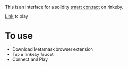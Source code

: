 This is an interface for a solidity [smart contract](https://github.com/zouantchaw/mini-nft-game) on rinkeby. 

[Link](https://mini-nft-game-client.wzouantcha.repl.co) to play

# To use
- Download Metamask browser extension
- Tap a rinkeby faucet
- Connect and Play
